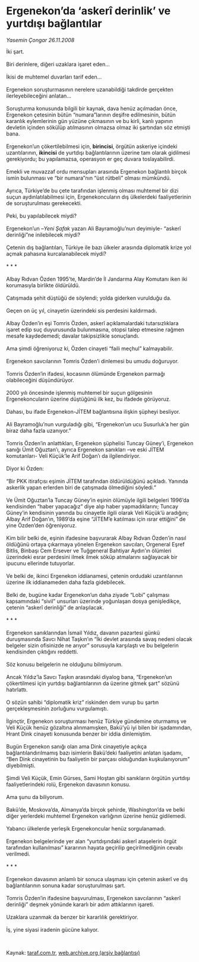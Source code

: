 # Ergenekon’da ‘askerî derinlik’ ve yurtdışı bağlantılar

*Yasemin Çongar 26.11.2008*

<div class="taraf_structure_2col_1zq">
<div class="margen_n">



 <p>İki şart. <br/><br/>Biri derinlere, diğeri uzaklara işaret eden... <br/><br/>İkisi de muhtemel duvarları tarif eden... <br/><br/>Ergenekon soruşturmasının nerelere uzanabildiği takdirde gerçekten ilerleyebileceğini anlatan... <br/><br/>Soruşturma konusunda bilgili bir kaynak, dava henüz açılmadan önce, Ergenekon çetesinin bütün “numara”larının deşifre edilmesinin, bütün karanlık eylemlerinin gün yüzüne çıkmasının ve bu kirli, kanlı yapının devletin içinden sökülüp atılmasının olmazsa olmaz iki şartından söz etmişti bana. <br/><br/>Ergenekon’un çökertilebilmesi için, <b>birincisi</b>, örgütün askeriye içindeki uzantılarının, <b>ikincisi</b> de yurtdışı bağlantılarının üzerine tam olarak gidilmesi gerekiyordu; bu yapılamazsa, operasyon er geç duvara toslayabilirdi. <br/><br/>Emekli ve muvazzaf ordu mensupları arasında Ergenekon bağlantılı birçok ismin bulunması ve “bir numara”nın “üst rütbeli” olması mümkündü. <br/><br/>Ayrıca, Türkiye’de bu çete tarafından işlenmiş olması muhtemel bir dizi suçun aydınlatılabilmesi için, Ergenekoncuların dış ülkelerdeki faaliyetlerinin de soruşturulması gerekecekti. <br/><br/>Peki, bu yapılabilecek miydi? <br/><br/>Ergenekon’un –<i>Yeni Şafak</i> yazarı Ali Bayramoğlu’nun deyimiyle- “askerî derinliği”ne inilebilecek miydi? <br/><br/>Çetenin dış bağlantıları, Türkiye ile bazı ülkeler arasında diplomatik krize yol açmak pahasına kurcalanabilecek miydi? <br/><br/>* * * <br/><br/>Albay Rıdvan Özden 1995’te, Mardin’de İl Jandarma Alay Komutanı iken iki korumasıyla birlikte öldürüldü. <br/><br/>Çatışmada şehit düştüğü de söylendi; yolda giderken vurulduğu da. <br/><br/>Geçen on üç yıl, cinayetin üzerindeki sis perdesini kaldırmadı. <br/><br/>Albay Özden’in eşi Tomris Özden, askerî açıklamalardaki tutarsızlıklara işaret edip suç duyurusunda bulunmasına, otopsi talep etmesine rağmen mesafe kaydedemedi; davalar takipsizlikle sonuçlandı. <br/><br/>Ama şimdi öğreniyoruz ki, Özden cinayeti “faili meçhul” kalmayabilir. <br/><br/>Ergenekon savcılarının Tomris Özden’i dinlemesi bu umudu doğuruyor. <br/><br/>Tomris Özden’in ifadesi, kocasının ölümünde Ergenekon parmağı olabileceğini düşündürüyor. <br/><br/>2000 yılı öncesinde işlenmiş muhtemel bir suçun gölgesinin Ergenekoncuların üzerine düştüğünü ilk kez, bu ifadede görüyoruz. <br/><br/>Dahası, bu ifade Ergenekon-JİTEM bağlantısına ilişkin şüpheyi besliyor. <br/><br/>Ali Bayramoğlu’nun vurguladığı gibi, “Ergenekon’un ucu Susurluk’a her gün biraz daha fazla uzanıyor.” <br/><br/>Tomris Özden’in anlattıkları, Ergenekon şüphelisi Tuncay Güney’i, Ergenekon sanığı Ümit Oğuztan’ı, ayrıca Ergenekon sanıkları –ve eski JİTEM komutanları- Veli Küçük’le Arif Doğan’ı da ilgilendiriyor. <br/><br/>Diyor ki Özden: <br/><br/>“Bir PKK itirafçısı eşimin JİTEM tarafından öldürüldüğünü açıkladı. Yanında askerlik yapan erlerden biri de çatışmada ölmediğini söyledi.” <br/><br/>Ve Ümit Oğuztan’la Tuncay Güney’in eşinin ölümüyle ilgili belgeleri 1996’da kendisinden “haber yapacağız” diye alıp haber yapmadıklarını; Tuncay Güney’in kendisinin yanında bu cinayetle ilgili olarak Veli Küçük’ü aradığını; Albay Arif Doğan’ın, 1989’da eşine “JİTEM’e katılması için ısrar ettiğini” de yine Özden’den öğreniyoruz. <br/><br/>Kim bilir belki de, eşinin ifadesine başvurarak Albay Rıdvan Özden’in nasıl öldüğünü ortaya çıkarmaya yönelen Ergenekon savcıları, Orgeneral Eşref Bitlis, Binbaşı Cem Ersever ve Tuğgeneral Bahtiyar Aydın’ın ölümleri üzerindeki esrar perdesini ilmek ilmek söküp atmalarını sağlayacak bir ipucunu ellerinde tutuyorlar. <br/><br/>Ve belki de, ikinci Ergenekon iddianamesi, çetenin ordudaki uzantılarının üzerine ilk iddianameden daha fazla gidebilecek. <br/><br/>Belki de, bugüne kadar Ergenekon’un daha ziyade “Lobi” çalışması kapsamındaki “sivil” unsurları üzerinde yoğunlaşan dosya genişledikçe, çetenin “askerî derinliği” de anlaşılacak. <br/><br/>* * * <br/><br/>Ergenekon sanıklarından İsmail Yıldız, davanın pazartesi günkü duruşmasında Savcı Nihat Taşkın’ın “İki devlet arasında savaş nedeni olacak belgeler sizin ofisinizde ne arıyor” sorusuyla karşılaştı ve bu belgelerin kendisinden çıktığını reddetti. <br/><br/>Söz konusu belgelerin ne olduğunu bilmiyorum. <br/><br/>Ancak Yıldız’la Savcı Taşkın arasındaki diyalog bana, “Ergenekon’un çökertilmesi için yurtdışı bağlantılarının da üzerine gitmek şart” sözünü hatırlattı. <br/><br/>O sözün sahibi “diplomatik kriz” riskinden dem vurup bu şartın gerçekleşmesinin zorluğunu vurgulamıştı. <br/><br/>İlginçtir, Ergenekon soruşturması henüz Türkiye gündemine oturmamış ve Veli Küçük henüz gözaltına alınmamışken, Bakü’yü iyi bilen bir işadamından, Hrant Dink cinayeti konusunda benzer bir iddia dinlemiştim. <br/><br/>Bugün Ergenekon sanığı olan ama Dink cinayetiyle açıkça bağlantılandırılmamış bazı isimlerin Bakü’deki faaliyetini anlatan işadamı, “Ben Dink cinayetinin bu faaliyetin bir parçası olduğundan kuşkulanıyorum” diyebilmişti. <br/><br/>Şimdi Veli Küçük, Emin Gürses, Sami Hoştan gibi sanıkların örgütün yurtdışı faaliyetlerindeki rolü, Ergenekon davasının konusu. <br/><br/>Ama şunu da biliyorum. <br/><br/>Bakü’de, Moskova’da, Almanya’da birçok şehirde, Washington’da ve belki diğer yerlerdeki muhtemel Ergenekon varlığının üzerine henüz gidilemedi. <br/><br/>Yabancı ülkelerde yerleşik Ergenekoncular henüz sorgulanamadı. <br/><br/>Ergenekon belgelerinde yer alan “yurtdışındaki askerî ataşelerin örgüt tarafından kullanılması” kararının hayata geçirilip geçirilmediğinin cevabı verilmedi. <br/><br/>* * * <br/><br/>Ergenekon davasının anlamlı bir sonuca ulaşması için çetenin askerî ve dış bağlantılarının sonuna kadar soruşturulması şart. <br/><br/>Tomris Özden’in ifadesine başvurulması, Ergenekon savcılarının “askerî derinliği” deşmek yönünde kararlı bir adım attıklarının işareti. <br/><br/>Uzaklara uzanmak da benzer bir kararlılık gerektiriyor. <br/><br/>İş, yine siyasi iradenin gücüne kalıyor.</p>

<br/>


<div id="taraf_not">
</div>

</div>


</div>

Kaynak: [taraf.com.tr](http://taraf.com.tr:80/makale/2835.htm), [web.archive.org (arşiv bağlantısı)](http://web.archive.org/web/20090218032741/http://taraf.com.tr:80/makale/2835.htm)
